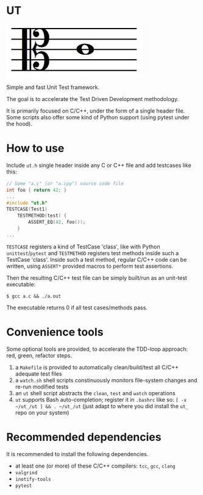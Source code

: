# UT
![Cle d'UT](res/images/ut.png)

Simple and fast Unit Test framework.

The goal is to accelerate the Test Driven Development methodology.

It is primarily focused on C/C++, under the form of a single header file.
Some scripts also offer some kind of Python support (using pytest under the hood).

# How to use
Include `ut.h` single header inside any C or C++ file and add testcases like this:
```C
// Some "a.c" (or "a.cpp") source code file
int foo { return 42; }
...
#include "ut.h"
TESTCASE(Test1)
    TESTMETHOD(test) {
        ASSERT_EQ(42, foo());
    }
...
```
`TESTCASE` registers a kind of TestCase 'class', like with Python `unittest`/`pytest`
and `TESTMETHOD` registers test methods inside such a TestCase 'class'.
Inside such a test method, regular C/C++ code can be written, using `ASSERT*` provided macros
to perform test assertions.

Then the resulting C/C++ test file can be simply built/run as an unit-test executable:
```
$ gcc a.c && ./a.out
```
The executable returns 0 if all test cases/methods pass.

# Convenience tools
Some optional tools are provided, to accelerate the TDD-loop approach: red, green, refactor steps.

1) a `Makefile` is provided to automatically clean/build/test all C/C++ adequate test files
2) a `watch.sh` shell scripts constinuously monitors file-system changes and re-run modified tests
3) an `ut` shell script abstracts the `clean`, `test` and `watch` operations
4) `ut` supports Bash auto-completion; register it in `.bashrc` like so: `[ -x ~/ut_/ut ] && . ~/ut_/ut`
(just adapt to where you did install the `ut_` repo on your system)

# Recommended dependencies
It is recommended to install the following dependencies.
- at least one (or more) of these C/C++ compilers: `tcc`, `gcc`, `clang`
- `valgrind`
- `inotify-tools`
- `pytest`
